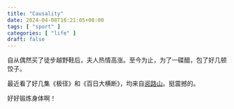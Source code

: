```yaml
---
title: "Causality"
date: 2024-04-08T16:21:05+08:00
tags: [ "sport" ]
categories: [ "life" ]
draft: false
---
```


自从偶然买了徒步越野鞋后，夫人热情高涨。至今为止，为了一碟醋，包了好几顿饺子。

最近看了好几集《极径》和《百日大横断》，均来自[阅路山](https://space.bilibili.com/36082360)。挺震撼的。

好好锻炼身体啊！
